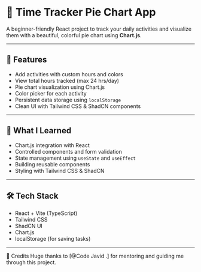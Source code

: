 # 🎯 Time Tracker Pie Chart App

A beginner-friendly React project to track your daily activities and visualize them with a beautiful, colorful pie chart using **Chart.js**.

---

## 🚀 Features

- Add activities with custom hours and colors
- View total hours tracked (max 24 hrs/day)
- Pie chart visualization using Chart.js
- Color picker for each activity
- Persistent data storage using `localStorage`
- Clean UI with Tailwind CSS & ShadCN components

---

## 🧠 What I Learned

- Chart.js integration with React
- Controlled components and form validation
- State management using `useState` and `useEffect`
- Building reusable components
- Styling with Tailwind CSS & ShadCN

---

## 🛠 Tech Stack

- React + Vite (TypeScript)
- Tailwind CSS
- ShadCN UI
- Chart.js
- localStorage (for saving tasks)

---

🙏 Credits
Huge thanks to [@Code Javid .] for mentoring and guiding me through this project.

